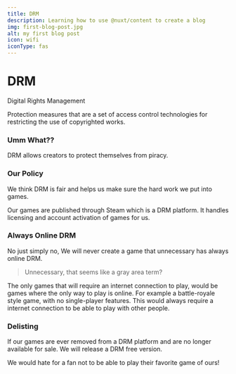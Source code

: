 ```yaml
---
title: DRM
description: Learning how to use @nuxt/content to create a blog
img: first-blog-post.jpg
alt: my first blog post
icon: wifi
iconType: fas
---
```


# DRM

Digital Rights Management

Protection measures that are a set of access control technologies for restricting the use of copyrighted works.

### Umm What??

DRM allows creators to protect themselves from piracy.

### Our Policy

We think DRM is fair and helps us make sure the hard work we put into games.

Our games are published through Steam which is a DRM platform. It handles licensing and account activation of games for us.

### Always Online DRM

No just simply no, We will never create a game that unnecessary has always online DRM.

  > Unnecessary, that seems like a gray area term?

The only games that will require an internet connection to play, would be games where the only way to play is online.
For example a battle-royale style game, with no single-player features. This would always require a internet connection to be able to play with other people.

### Delisting

If our games are ever removed from a DRM platform and are no longer available for sale.
We will release a DRM free version.

We would hate for a fan not to be able to play their favorite game of ours!